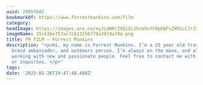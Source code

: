 ```yaml
---
uuid: 20057602
bookmarkOf: https://www.forrestmankins.com/film
category:
headImage: https://images.are.na/eyJidWNrZXQiOiJhcmVuYV9pbWFnZXMiLCJrZXkiOiIyMDA1NzYwMi9vcmlnaW5hbF8zNWNlMmJlNzU3YWM3Y2IxMzI1Njc3MGEzOTdkYTc4YS5wbmciLCJlZGl0cyI6eyJyZXNpemUiOnsid2lkdGgiOjEyMDAsImhlaWdodCI6MTIwMCwiZml0IjoiaW5zaWRlIiwid2l0aG91dEVubGFyZ2VtZW50Ijp0cnVlfSwid2VicCI6eyJxdWFsaXR5Ijo5MH0sImpwZWciOnsicXVhbGl0eSI6OTB9LCJyb3RhdGUiOm51bGx9fQ==?bc=0
imageName: 35ce2be757ac7cb13256770a397da78a.png
title: FM FILM — Forrest Mankins
description: "<p>Hi, my name is Forrest Mankins. I’m a 25 year old traveling photographer,
  brand ambassador, and outdoors person. I’m always on the move, and always open to
  working with new and passionate people. Feel free to contact me with any questions
  or inquiries. </p>"
tags:
date: '2023-01-26T19:47:48.488Z'
---
```

